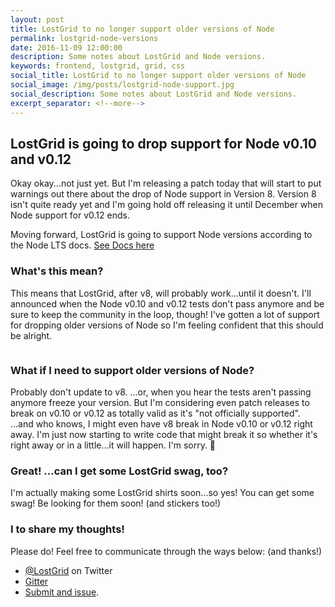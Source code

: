 ```yaml
---
layout: post
title: LostGrid to no longer support older versions of Node
permalink: lostgrid-node-versions
date: 2016-11-09 12:00:00
description: Some notes about LostGrid and Node versions.
keywords: frontend, lostgrid, grid, css
social_title: LostGrid to no longer support older versions of Node
social_image: /img/posts/lostgrid-node-support.jpg
social_description: Some notes about LostGrid and Node versions.
excerpt_separator: <!--more-->
---
```


## LostGrid is going to drop support for Node v0.10 and v0.12

Okay okay...not just yet. But I'm releasing a patch today that will start to put warnings out there about the drop of Node support in Version 8. Version 8 isn't quite ready yet and I'm going hold off releasing it until December when Node support for v0.12 ends.

Moving forward, LostGrid is going to support Node versions according to the Node LTS docs. [See Docs here](https://github.com/nodejs/LTS#lts-schedule)

<!--more-->

### What's this mean?
This means that LostGrid, after v8, will probably work...until it doesn't. I'll announced when the Node v0.10 and v0.12 tests don't pass anymore and be sure to keep the community in the loop, though! I've gotten a lot of support for dropping older versions of Node so I'm feeling confident that this should be alright.

<p style="text-align: center;">
  <img src="{{ site.baseurl }}/img/posts/lostgrid-node-support.jpg" alt="">
</p>


### What if I need to support older versions of Node?
Probably don't update to v8. ...or, when you hear the tests aren't passing anymore freeze your version. But I'm considering even patch releases to break on v0.10 or v0.12 as totally valid as it's "not officially supported". ...and who knows, I might even have v8 break in Node v0.10 or v0.12 right away. I'm just now starting to write code that might break it so whether it's right away or in a little...it will happen. I'm sorry. 😬

### Great! ...can I get some LostGrid swag, too?
I'm actually making some LostGrid shirts soon...so yes! You can get some swag! Be looking for them soon! (and stickers too!)

### I to share my thoughts!
Please do! Feel free to communicate through the ways below: (and thanks!)

- [@LostGrid](https://twitter.com/lostgrid) on Twitter
- [Gitter](https://gitter.im/peterramsing/lost)
- [Submit and issue](https://github.com/peterramsing/lost/issues/new).

